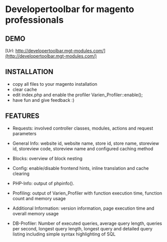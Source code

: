 Developertoolbar for magento professionals
====================================

## DEMO

[Url: http://developertoolbar.mgt-modules.com/](http://developertoolbar.mgt-modules.com/)

## INSTALLATION

* copy all files to your magento installation
* clear cache
* edit index.php and enable the profiler Varien_Profiler::enable();
* have fun and give feedback :)

## FEATURES

* Requests: involved controller classes, modules, actions and request parameters

* General Info: website id, website name, store id, store name, storeview id, storeview code, storeview name and configured caching method

* Blocks: overview of block nesting

* Config: enable/disable frontend hints, inline translation and cache clearing

* PHP-Info: output of phpinfo().

* Profiling: output of Varien_Profiler with function execution time, function count and memory usage

* Additional Information: version information, page execution time and overall memory usage

* DB-Profiler: Number of executed queries, average query length, queries per second, longest query length, longest query and detailed query listing including simple syntax highlighting of SQL